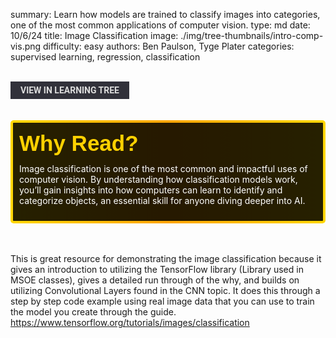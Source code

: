 summary: Learn how models are trained to classify images into categories, one of the most common applications of computer vision.
type: md
date: 10/6/24
title: Image Classification
image: ./img/tree-thumbnails/intro-comp-vis.png
difficulty: easy
authors: Ben Paulson, Tyge Plater
categories: supervised learning, regression, classification

<br>
<a href='/learning-tree?node=59' style='
    background-color: #31313a;
    color: gainsboro;
    padding: 6px 16px;
    border: none
    border-radius: 4px;
    text-transform: uppercase;
    font-family: "Roboto", sans-serif;
    font-size: 1em;
    font-weight: bold;
    cursor: pointer;
    text-decoration: none;
    display: inline-block;'
>
  View in Learning Tree
</a>

<br>
<br>
<br>

<div style='
  position: relative;
  padding: 10px; 
  border-radius: 5px;
  background-color: rgba(0, 0, 0, 0.85); 
  border: 4px solid transparent;
  background-image: linear-gradient(90deg, rgba(0, 0, 0, 0.85), rgba(0, 0, 0, 0.85)), linear-gradient(90deg, gold, orange, gold);
  background-origin: border-box;
  background-clip: padding-box, border-box;
'>

<svg width='200' height='50' style='display: block; margin-bottom: 5px;'>
  <text x='0' y='35' font-size='35' font-family='Arial' font-weight='bold' fill='gold'>
    Why Read?
    <animate attributeName='fill' values='gold; orange; gold' dur='3s' repeatCount='indefinite' />
  </text>
</svg>

<p style='color: white; margin-top: 2px;'>Image classification is one of the most common and impactful uses of computer vision. By understanding how classification models work, you’ll gain insights into how computers can learn to identify and categorize objects, an essential skill for anyone diving deeper into AI.</p>

</div>

<br/>

<br/>

This is great resource for demonstrating the image classification because it gives an introduction to utilizing the TensorFlow library (Library used in MSOE classes), gives a detailed run through of the why, and builds on utilizing Convolutional Layers found in the CNN topic.  It does this through a step by step code example using real image data that you can use to train the model you create through the guide. 
https://www.tensorflow.org/tutorials/images/classification

